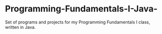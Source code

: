 # Programming-Fundamentals-I-Java-

Set of programs and projects for my Programming Fundamentals I class, written in Java. 
